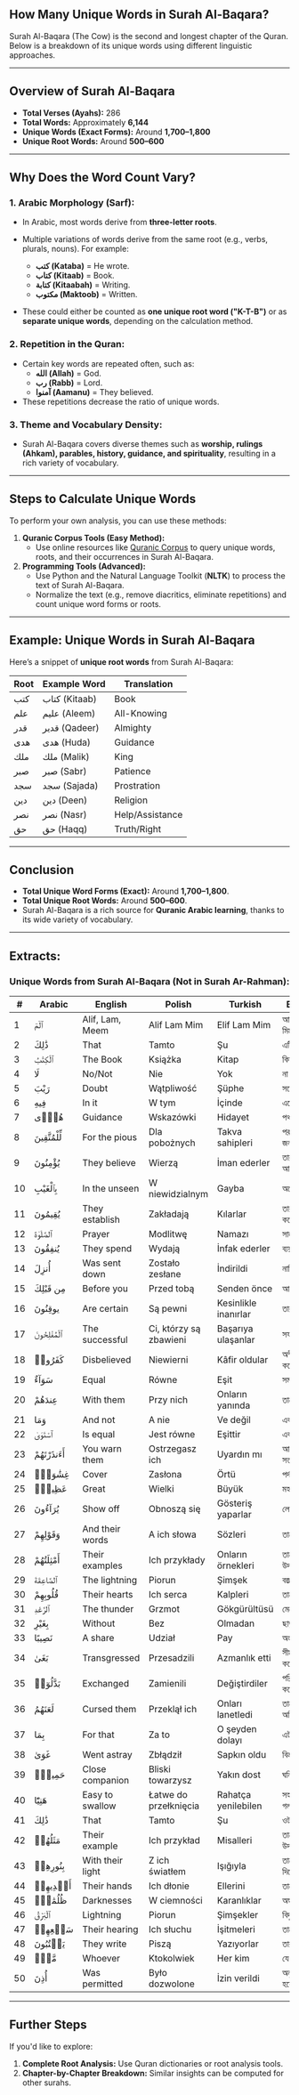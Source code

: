 ## How Many Unique Words in Surah Al-Baqara?

Surah Al-Baqara (The Cow) is the second and longest chapter of the Quran. Below is a breakdown of its unique words using different linguistic approaches.

---

## **Overview of Surah Al-Baqara**
- **Total Verses (Ayahs):** 286
- **Total Words:** Approximately **6,144**
- **Unique Words (Exact Forms):** Around **1,700–1,800**
- **Unique Root Words:** Around **500–600**

---

## **Why Does the Word Count Vary?**

### 1. **Arabic Morphology (Sarf):**
   - In Arabic, most words derive from **three-letter roots**. 
   - Multiple variations of words derive from the same root (e.g., verbs, plurals, nouns). For example: 
     - **كتب (Kataba)** = He wrote.
     - **كتاب (Kitaab)** = Book.
     - **كتابة (Kitaabah)** = Writing.
     - **مكتوب (Maktoob)** = Written.
   
   - These could either be counted as **one unique root word ("K-T-B")** or as **separate unique words**, depending on the calculation method.

### 2. **Repetition in the Quran:**
   - Certain key words are repeated often, such as:
     - **الله (Allah)** = God.
     - **رب (Rabb)** = Lord.
     - **آمنوا (Aamanu)** = They believed.
   - These repetitions decrease the ratio of unique words.

### 3. **Theme and Vocabulary Density:**
   - Surah Al-Baqara covers diverse themes such as **worship, rulings (Ahkam), parables, history, guidance, and spirituality**, resulting in a rich variety of vocabulary.

---

## **Steps to Calculate Unique Words**

To perform your own analysis, you can use these methods:
1. **Quranic Corpus Tools (Easy Method):**
   - Use online resources like [Quranic Corpus](http://corpus.quran.com) to query unique words, roots, and their occurrences in Surah Al-Baqara.
2. **Programming Tools (Advanced):**
   - Use Python and the Natural Language Toolkit (**NLTK**) to process the text of Surah Al-Baqara.
   - Normalize the text (e.g., remove diacritics, eliminate repetitions) and count unique word forms or roots.

---

## **Example: Unique Words in Surah Al-Baqara**

Here’s a snippet of **unique root words** from Surah Al-Baqara:

| **Root**  | **Example Word**   | **Translation**         |
|-----------|--------------------|-------------------------|
| كتب       | كتاب (Kitaab)      | Book                    |
| علم       | عليم (Aleem)       | All-Knowing             |
| قدر       | قدير (Qadeer)      | Almighty                |
| هدى       | هدى (Huda)         | Guidance                |
| ملك       | ملك (Malik)        | King                    |
| صبر       | صبر (Sabr)         | Patience                |
| سجد       | سجد (Sajada)       | Prostration             |
| دين       | دين (Deen)         | Religion                |
| نصر       | نصر (Nasr)         | Help/Assistance         |
| حق        | حق (Haqq)          | Truth/Right             |

---

## **Conclusion**

- **Total Unique Word Forms (Exact):** Around **1,700–1,800**.
- **Total Unique Root Words:** Around **500–600**.
- Surah Al-Baqara is a rich source for **Quranic Arabic learning**, thanks to its wide variety of vocabulary.

---
## **Extracts**:
### Unique Words from Surah Al-Baqara (Not in Surah Ar-Rahman):

| #   | Arabic       | English           | Polish            | Turkish          | Bangla          |
|-----|--------------|-------------------|-------------------|------------------|-----------------|
| 1   | ٱلٓمٓ         | Alif, Lam, Meem   | Alif Lam Mim      | Elif Lam Mim     | আলিফ লাম মিম    |
| 2   | ذَٰلِكَ       | That              | Tamto             | Şu               | এটি             |
| 3   | ٱلْكِتَٰبُ    | The Book          | Książka           | Kitap            | কিতাব           |
| 4   | لَا           | No/Not            | Nie               | Yok              | না              |
| 5   | رَيْبَ        | Doubt             | Wątpliwość        | Şüphe            | সন্দেহ          |
| 6   | فِيهِ         | In it             | W tym             | İçinde           | এতে            |
| 7   | هُدًۭى        | Guidance          | Wskazówki         | Hidayet          | পথপ্রদর্শন      |
| 8   | لِّلْمُتَّقِينَ | For the pious     | Dla pobożnych     | Takva sahipleri  | পরহেযগারদের জন্য|
| 9   | يُؤْمِنُونَ   | They believe      | Wierzą            | İman ederler     | তারা ঈমান আনে   |
| 10  | بِٱلْغَيْبِ   | In the unseen     | W niewidzialnym   | Gayba            | অদেখা বিষয়ে     |
| 11  | يُقِيمُونَ    | They establish    | Zakładają         | Kılarlar         | তারা কায়েম করে |
| 12  | ٱلصَّلَوٰةَ   | Prayer            | Modlitwę          | Namazı           | সালাত           |
| 13  | يُنفِقُونَ    | They spend        | Wydają            | İnfak ederler    | ব্যয় করে       |
| 14  | أُنزِلَ       | Was sent down     | Zostało zesłane   | İndirildi        | নাজিল হয়েছে    |
| 15  | مِن قَبْلِكَ  | Before you        | Przed tobą        | Senden önce      | আপনার আগে       |
| 16  | يوقِنُونَ     | Are certain       | Są pewni          | Kesinlikle inanırlar | তারা নিশ্চিত    |
| 17  | ٱلْمُفْلِحُونَ | The successful    | Ci, którzy są zbawieni | Başarıya ulaşanlar | সফলকাম         |
| 18  | كَفَرُوا۟     | Disbelieved       | Niewierni         | Kâfir oldular    | অস্বীকার করেছে   |
| 19  | سَوَآءٌ      | Equal             | Równe             | Eşit             | সমান            |
| 20  | عِندَهُمْ     | With them         | Przy nich         | Onların yanında  | তাদের কাছে      |
| 21  | وَمَا         | And not           | A nie             | Ve değil         | এবং না           |
| 22  | ٱسْتَوَىٰ      | Is equal          | Jest równe        | Eşittir          | একই হয়েছে      |
| 23  | أَءَنذَرْتَهُمْ | You warn them     | Ostrzegasz ich    | Uyardın mı       | আপনি তাদের সতর্ক |
| 24  | غِشَٰوَةٌۭ    | Cover             | Zasłona           | Örtü             | পর্দা            |
| 25  | عَظِيمٌۭ     | Great             | Wielki            | Büyük            | মহান            |
| 26  | يُرَآءُونَ   | Show off          | Obnoszą się       | Gösteriş yaparlar | লোক দেখায়       |
| 27  | وَقَوْلِهِمْ  | And their words   | A ich słowa       | Sözleri          | তাদের কথায়     |
| 28  | أَمْثِلَتُهُمْ | Their examples    | Ich przykłady     | Onların örnekleri | তাদের উদাহরণ     |
| 29  | ٱلصَّاعِقَةَ | The lightning      | Piorun            | Şimşek           | বজ্রপাত         |
| 30  | قُلُوبِهِمْ   | Their hearts      | Ich serca         | Kalpleri         | তাদের হৃদয়      |
| 31  | ٱلرَّعْدِ     | The thunder       | Grzmot            | Gökgürültüsü     | মেঘের গর্জন      |
| 32  | بِغَيْرِ      | Without           | Bez               | Olmadan          | ছাড়া            |
| 33  | نَصِيبًا      | A share           | Udział            | Pay              | অংশ            |
| 34  | بَغَىٰ        | Transgressed      | Przesadzili       | Azmanlık etti    | সীমা লঙ্ঘন করেছে |
| 35  | بَدَّلُوٓا۟   | Exchanged         | Zamienili         | Değiştirdiler    | পরিবর্তন করেছে   |
| 36  | لَعَنَهُمُ    | Cursed them       | Przeklął ich      | Onları lanetledi | তাদের অভিশাপ দিল |
| 37  | بِمَا         | For that          | Za to             | O şeyden dolayı  | এটানিমিত        |
| 38  | غَوَىٰ        | Went astray       | Zbłądził          | Sapkın oldu      | বিভ্রান্ত        |
| 39  | حَمِيمٌۭ     | Close companion   | Bliski towarzysz  | Yakın dost       | ঘনিষ্ঠ বন্ধু     |
| 40  | هَنِيًٓٔا     | Easy to swallow   | Łatwe do przełknięcia | Rahatça yenilebilen | সহজে গলাধঃকরণ    |
| 41  | ذَٰلِكَ       | That              | Tamto             | Şu               | ওটা             |
| 42  | مَثَلُهُمۡ    | Their example     | Ich przykład       | Misalleri        | তাদের উদাহরণ    |
| 43  | بِنُورِهِمۡ   | With their light  | Z ich światłem     | Işığıyla         | তাদের আলো দিয়ে   |
| 44  | أَيۡدِيهِمۡ   | Their hands       | Ich dłonie         | Ellerini         | তাদের হাত        |
| 45  | ظُلُمَٰتٍۗ    | Darknesses        | W ciemności        | Karanlıklar      | অন্ধকার          |
| 46  | ٱلۡبَرۡقُ     | Lightning         | Piorun            | Şimşekler        | বিদ্যুৎ          |
| 47  | سَمۡعِهِمۡ    | Their hearing     | Ich słuchu         | İşitmeleri       | তাদের শ্রবণ      |
| 48  | يَكۡتُبُونَ   | They write        | Piszą              | Yazıyorlar       | তারা লেখে       |
| 49  | مَّنۢۛ         | Whoever           | Ktokolwiek        | Her kim          | যে কেউ          |
| 50  | أُذِنَ        | Was permitted     | Było dozwolone    | İzin verildi     | অনুমতি দেয়া হয়েছে |

---
## **Further Steps**
If you'd like to explore:
1. **Complete Root Analysis:** Use Quran dictionaries or root analysis tools.
2. **Chapter-by-Chapter Breakdown:** Similar insights can be computed for other surahs.
